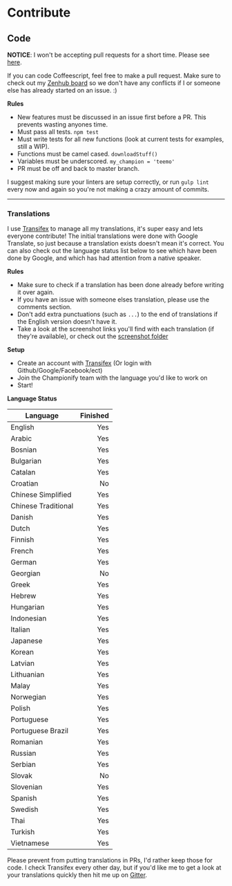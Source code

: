 # Contribute

## Code

__NOTICE__: I won't be accepting pull requests for a short time. Please see [here](https://github.com/dustinblackman/Championify/issues/166).

If you can code Coffeescript, feel free to make a pull request.
Make sure to check out my [Zenhub board](https://github.com/dustinblackman/Championify#boards?repos=34264106) so we don't have any conflicts if I or someone else has already started on an issue. :)

__Rules__

- New features must be discussed in an issue first before a PR. This prevents wasting anyones time.
- Must pass all tests. `npm test`
- Must write tests for all new functions (look at current tests for examples, still a WIP).
- Functions must be camel cased. `downloadStuff()`
- Variables must be underscored. `my_champion = 'teemo'`
- PR must be off and back to master branch.

I suggest making sure your linters are setup correctly, or run `gulp lint` every now and again so you're not making a crazy amount of commits.

---

### Translations
I use [Transifex](https://www.transifex.com/dustinblackman/championify) to manage all my translations, it's super easy and lets everyone contribute! The initial translations were done with Google Translate, so just because a translation exists doesn't mean it's correct. You can also check out the language status list below to see which have been done by Google, and which has had attention from a native speaker.

__Rules__
- Make sure to check if a translation has been done already before writing it over again.
- If you have an issue with someone elses translation, please use the comments section.
- Don't add extra punctuations (such as `...`) to the end of translations if the English version doesn't have it.
- Take a look at the screenshot links you'll find with each translation (if they're available), or check out the [screenshot folder](resources/screenshots/)

__Setup__
- Create an account with [Transifex](https://www.transifex.com/signin/) (Or login with Github/Google/Facebook/ect)
- Join the Championify team with the language you'd like to work on
- Start!

__Language Status__

| Language | Finished |
| ------------- | -----:|
| English | Yes |
| Arabic | Yes |
| Bosnian | Yes |
| Bulgarian | Yes |
| Catalan | Yes |
| Croatian | No |
| Chinese Simplified | Yes |
| Chinese Traditional | Yes |
| Danish | Yes |
| Dutch | Yes |
| Finnish | Yes |
| French | Yes |
| German | Yes |
| Georgian | No |
| Greek | Yes |
| Hebrew | Yes |
| Hungarian | Yes |
| Indonesian | Yes |
| Italian | Yes |
| Japanese | Yes |
| Korean | Yes |
| Latvian | Yes |
| Lithuanian | Yes |
| Malay | Yes |
| Norwegian | Yes |
| Polish | Yes |
| Portuguese | Yes |
| Portuguese Brazil | Yes |
| Romanian | Yes |
| Russian | Yes |
| Serbian | Yes |
| Slovak | No |
| Slovenian | Yes |
| Spanish | Yes |
| Swedish | Yes |
| Thai | Yes |
| Turkish | Yes |
| Vietnamese | Yes |

Please prevent from putting translations in PRs, I'd rather keep those for code. I check Transifex every other day, but if you'd like me to get a look at your translations quickly then hit me up on [Gitter](https://gitter.im/dustinblackman/Championify).
